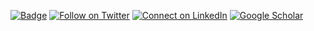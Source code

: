 [![Badge](https://x2y4cj1xt1lj.runkit.sh)](https://changyu.io/) [![Follow on Twitter](https://img.shields.io/badge/--X?label=Twitter&logo=X&style=social)](https://twitter.com/g1n0st_yc) [![Connect on LinkedIn](https://img.shields.io/badge/--linkedin?label=LinkedIn&logo=LinkedIn&style=social)](https://www.linkedin.com/in/yuchang01) [![Google Scholar](https://img.shields.io/badge/--googlesholar?label=Google%20Scholar&logo=GoogleScholar&style=social)](https://scholar.google.com/citations?user=mMb7mqkAAAAJ&hl=en)
